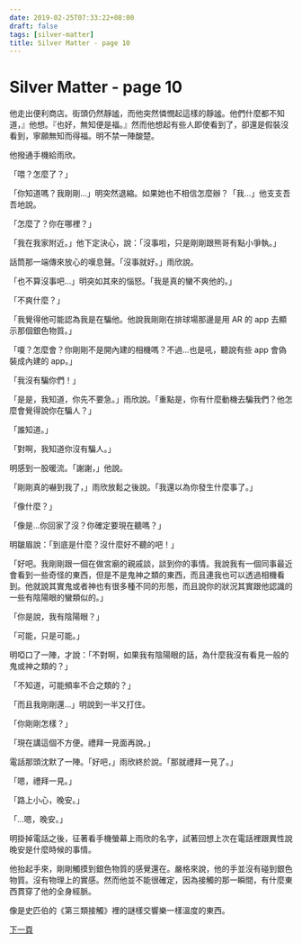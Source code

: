 ```yaml
---
date: 2019-02-25T07:33:22+08:00
draft: false
tags: [silver-matter]
title: Silver Matter - page 10
---
```


# Silver Matter - page 10

他走出便利商店。街頭仍然靜謐，而他突然憐憫起這樣的靜謐。他們什麼都不知道，』他想。『也好，無知便是福。』然而他想起有些人即使看到了，卻還是假裝沒看到，寧願無知而得福。明不禁一陣酸楚。

他撥通手機給雨欣。

「喂？怎麼了？」

「你知道嗎？我剛剛...」明突然退縮。如果她也不相信怎麼辦？「我...」他支支吾吾地說。

「怎麼了？你在哪裡？」

「我在我家附近。」他下定決心，說：「沒事啦，只是剛剛跟熊哥有點小爭執。」

話筒那一端傳來放心的嘆息聲。「沒事就好。」雨欣說。

「也不算沒事吧...」明突如其來的惱怒。「我是真的蠻不爽他的。」

「不爽什麼？」

「我覺得他可能認為我是在騙他。他說我剛剛在排球場那邊是用 AR 的 app 去顯示那個銀色物質。」

「嗄？怎麼會？你剛剛不是開內建的相機嗎？不過...也是吼，聽說有些 app 會偽裝成內建的 app。」

「我沒有騙你們！」

「是是，我知道，你先不要急。」雨欣說。「重點是，你有什麼動機去騙我們？他怎麼會覺得說你在騙人？」

「誰知道。」

「對啊，我知道你沒有騙人。」

明感到一股暖流。「謝謝，」他說。

「剛剛真的嚇到我了，」雨欣放鬆之後說。「我還以為你發生什麼事了。」

「像什麼？」

「像是...你回家了沒？你確定要現在聽嗎？」

明皺眉說：「到底是什麼？沒什麼好不聽的吧！」

「好吧。我剛剛跟一個在做宮廟的親戚談，談到你的事情。我說我有一個同事最近會看到一些奇怪的東西，但是不是鬼神之類的東西，而且連我也可以透過相機看到。他就說其實鬼或者神也有很多種不同的形態，而且說你的狀況其實跟他認識的一些有陰陽眼的蠻類似的。」

「你是說，我有陰陽眼？」

「可能，只是可能。」

明啞口了一陣，才說：「不對啊，如果我有陰陽眼的話，為什麼我沒有看見一般的鬼或神之類的？」

「不知道，可能頻率不合之類的？」

「而且我剛剛還...」明說到一半又打住。

「你剛剛怎樣？」

「現在講這個不方便。禮拜一見面再說。」

電話那頭沈默了一陣。「好吧，」雨欣終於說。「那就禮拜一見了。」

「嗯，禮拜一見。」

「路上小心，晚安。」

「...嗯，晚安。」

明掛掉電話之後，征著看手機螢幕上雨欣的名字，試著回想上次在電話裡跟異性說晚安是什麼時候的事情。

他抬起手來，剛剛觸摸到銀色物質的感覺還在。嚴格來說，他的手並沒有碰到銀色物質。沒有物理上的實感。然而他並不能很確定，因為接觸的那一瞬間，有什麼東西貫穿了他的全身經脈。

像是史匹伯的《第三類接觸》裡的謎樣交響樂一樣溫度的東西。

[下一頁][1]

[1]:	/short-stories/silver-matter_page-11.md